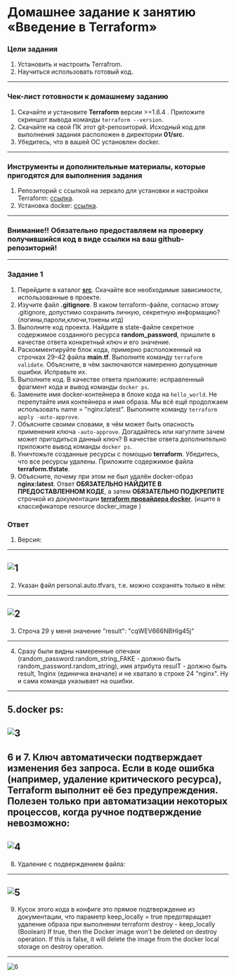 # Домашнее задание к занятию «Введение в Terraform»

### Цели задания

1. Установить и настроить Terrafrom.
2. Научиться использовать готовый код.

------

### Чек-лист готовности к домашнему заданию

1. Скачайте и установите **Terraform** версии >=1.8.4 . Приложите скриншот вывода команды ```terraform --version```.
2. Скачайте на свой ПК этот git-репозиторий. Исходный код для выполнения задания расположен в директории **01/src**.
3. Убедитесь, что в вашей ОС установлен docker.

------

### Инструменты и дополнительные материалы, которые пригодятся для выполнения задания

1. Репозиторий с ссылкой на зеркало для установки и настройки Terraform: [ссылка](https://github.com/netology-code/devops-materials).
2. Установка docker: [ссылка](https://docs.docker.com/engine/install/ubuntu/). 
------
### Внимание!! Обязательно предоставляем на проверку получившийся код в виде ссылки на ваш github-репозиторий!
------

### Задание 1

1. Перейдите в каталог [**src**](https://github.com/netology-code/ter-homeworks/tree/main/01/src). Скачайте все необходимые зависимости, использованные в проекте. 
2. Изучите файл **.gitignore**. В каком terraform-файле, согласно этому .gitignore, допустимо сохранить личную, секретную информацию?(логины,пароли,ключи,токены итд)
3. Выполните код проекта. Найдите  в state-файле секретное содержимое созданного ресурса **random_password**, пришлите в качестве ответа конкретный ключ и его значение.
4. Раскомментируйте блок кода, примерно расположенный на строчках 29–42 файла **main.tf**.
Выполните команду ```terraform validate```. Объясните, в чём заключаются намеренно допущенные ошибки. Исправьте их.
5. Выполните код. В качестве ответа приложите: исправленный фрагмент кода и вывод команды ```docker ps```.
6. Замените имя docker-контейнера в блоке кода на ```hello_world```. Не перепутайте имя контейнера и имя образа. Мы всё ещё продолжаем использовать name = "nginx:latest". Выполните команду ```terraform apply -auto-approve```.
7. Объясните своими словами, в чём может быть опасность применения ключа  ```-auto-approve```. Догадайтесь или нагуглите зачем может пригодиться данный ключ? В качестве ответа дополнительно приложите вывод команды ```docker ps```.
8. Уничтожьте созданные ресурсы с помощью **terraform**. Убедитесь, что все ресурсы удалены. Приложите содержимое файла **terraform.tfstate**. 
9. Объясните, почему при этом не был удалён docker-образ **nginx:latest**. Ответ **ОБЯЗАТЕЛЬНО НАЙДИТЕ В ПРЕДОСТАВЛЕННОМ КОДЕ**, а затем **ОБЯЗАТЕЛЬНО ПОДКРЕПИТЕ** строчкой из документации [**terraform провайдера docker**](https://docs.comcloud.xyz/providers/kreuzwerker/docker/latest/docs).  (ищите в классификаторе resource docker_image )

### Ответ

1. Версия:
------
![1](https://github.com/Takarigua/terraform1/blob/ca8412a8a82db4a0cde43cfa0bf6a5383c41a189/screen/1.png)
------
2. Указан файл personal.auto.tfvars, т.е. можно сохранять только в нём:
------
![2](https://github.com/Takarigua/terraform1/blob/ca8412a8a82db4a0cde43cfa0bf6a5383c41a189/screen/2.png)
------
3. Строча 29 у меня значение "result": "cqWEV666NBHlg45j"
------
4. Сразу были видны намеренные опечаки (random_password.random_string_FAKE - должно быть random_password.random_string), имя атрибута resulT - должно быть result, 1nginx (единичка вначале) и не хватало в строке 24 "nginx". Ну и сама команда указывает на ошибки.
------
5.docker ps:
------
![3](https://github.com/Takarigua/terraform1/blob/ca8412a8a82db4a0cde43cfa0bf6a5383c41a189/screen/3.png)
------
6 и 7. Ключ автоматически подтверждает изменения без запроса. Если в коде ошибка (например, удаление критического ресурса), Terraform выполнит её без предупреждения. Полезен только при автоматизации некоторых процессов, когда ручное подтверждение невозможно:
------
![4](https://github.com/Takarigua/terraform1/blob/ca8412a8a82db4a0cde43cfa0bf6a5383c41a189/screen/4.png)
------
8. Удаление с подверждением файла:
------
![5](https://github.com/Takarigua/terraform1/blob/ca8412a8a82db4a0cde43cfa0bf6a5383c41a189/screen/5.png)
------
9. Кусок этого кода в конфиге это прямое подтверждение из документации, что параметр keep_locally = true предотвращает удаление образа при выполнении terraform destroy - keep_locally (Boolean) If true, then the Docker image won't be deleted on destroy operation. If this is false, it will delete the image from the docker local storage on destroy operation.
------
![6](https://github.com/Takarigua/terraform1/blob/ca8412a8a82db4a0cde43cfa0bf6a5383c41a189/screen/6.png)
